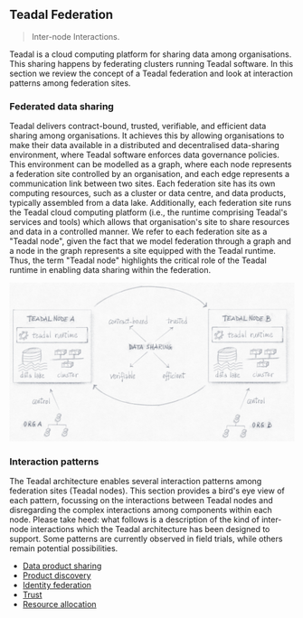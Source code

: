Teadal Federation
-----------------
> Inter-node Interactions.

Teadal is a cloud computing platform for sharing data among organisations.
This sharing happens by federating clusters running Teadal software.
In this section we review the concept of a Teadal federation and look
at interaction patterns among federation sites.


### Federated data sharing

Teadal delivers contract-bound, trusted, verifiable, and efficient
data sharing among organisations. It achieves this by allowing organisations
to make their data available in a distributed and decentralised data-sharing
environment, where Teadal software enforces data governance policies.
This environment can be modelled as a graph, where each node represents
a federation site controlled by an organisation, and each edge represents
a communication link between two sites. Each federation site has its
own computing resources, such as a cluster or data centre, and data
products, typically assembled from a data lake. Additionally, each
federation site runs the Teadal cloud computing platform (i.e., the
runtime comprising Teadal's services and tools) which allows that
organisation's site to share resources and data in a controlled manner.
We refer to each federation site as a "Teadal node", given the fact
that we model federation through a graph and a node in the graph
represents a site equipped with the Teadal runtime. Thus, the term
"Teadal node" highlights the critical role of the Teadal runtime in
enabling data sharing within the federation.

![Teadal federation concept.][fed.dia]


### Interaction patterns

The Teadal architecture enables several interaction patterns among
federation sites (Teadal nodes). This section provides a bird's eye
view of each pattern, focussing on the interactions between Teadal
nodes and disregarding the complex interactions among components
within each node. Please take heed: what follows is a description
of the kind of inter-node interactions which the Teadal architecture
has been designed to support. Some patterns are currently observed
in field trials, while others remain potential possibilities.

- [Data product sharing][fdp]
- [Product discovery][catalogue]
- [Identity federation][idm]
- [Trust][trust]
- [Resource allocation][ra]




[catalogue]: ./product-discovery.md
[fdp]: ./data-sharing.md
[fed.dia]: ./federation.png
[idm]: ./identity-federation.md
[ra]: ./respource-allocation.md
[trust]: ./trust.md
